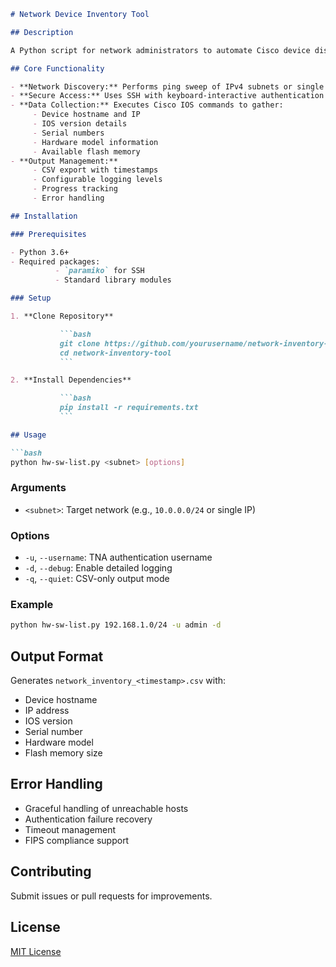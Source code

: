 ```markdown
# Network Device Inventory Tool

## Description

A Python script for network administrators to automate Cisco device discovery and inventory collection. It performs subnet scanning and securely retrieves detailed hardware/software information via SSH.

## Core Functionality

- **Network Discovery:** Performs ping sweep of IPv4 subnets or single IPs
- **Secure Access:** Uses SSH with keyboard-interactive authentication
- **Data Collection:** Executes Cisco IOS commands to gather:
     - Device hostname and IP
     - IOS version details
     - Serial numbers
     - Hardware model information
     - Available flash memory
- **Output Management:**
     - CSV export with timestamps
     - Configurable logging levels
     - Progress tracking
     - Error handling

## Installation

### Prerequisites

- Python 3.6+
- Required packages:
          - `paramiko` for SSH
          - Standard library modules

### Setup

1. **Clone Repository**

           ```bash
           git clone https://github.com/yourusername/network-inventory-tool.git
           cd network-inventory-tool
           ```

2. **Install Dependencies**

           ```bash
           pip install -r requirements.txt
           ```

## Usage

```bash
python hw-sw-list.py <subnet> [options]
```

### Arguments

- `<subnet>`: Target network (e.g., `10.0.0.0/24` or single IP)

### Options

- `-u`, `--username`: TNA authentication username
- `-d`, `--debug`: Enable detailed logging
- `-q`, `--quiet`: CSV-only output mode

### Example

```bash
python hw-sw-list.py 192.168.1.0/24 -u admin -d
```

## Output Format

Generates `network_inventory_<timestamp>.csv` with:

- Device hostname
- IP address
- IOS version
- Serial number
- Hardware model
- Flash memory size

## Error Handling

- Graceful handling of unreachable hosts
- Authentication failure recovery
- Timeout management
- FIPS compliance support

## Contributing

Submit issues or pull requests for improvements.

## License

[MIT License](LICENSE)
```